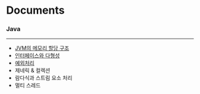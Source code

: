 # Documents

### Java

---

* [JVM의 메모리 할당 구조](advanced_java/jvm.md)
* [인터페이스와 다형성](advanced_java/interface.md)
* [예외처리](advanced_java/exception.md)
* 제네릭 & 컬렉션
* 람다식과 스트림 요소 처리
* 멀티 스레드